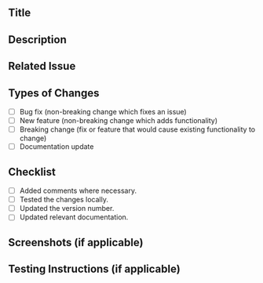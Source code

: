 ## Title
<!-- Follow the instructions in the following link to write a title: https://flank.github.io/flank/pr_titles/#pr-title -->

## Description
<!-- Provide a summary of the changes or feature added. What problem does it solve and how? Why is this feature needed & what does it do? (What? Why? How?) -->

## Related Issue
<!-- If this PR addresses an issue, please link it here (Issue number). -->

## Types of Changes
<!-- What types of changes does your code introduce? Select all that apply: -->

- [ ] Bug fix (non-breaking change which fixes an issue)
- [ ] New feature (non-breaking change which adds functionality)
- [ ] Breaking change (fix or feature that would cause existing functionality to change)
- [ ] Documentation update

## Checklist
<!-- Select all that apply: -->

- [ ] Added comments where necessary.
- [ ] Tested the changes locally.
- [ ] Updated the version number.  
- [ ] Updated relevant documentation.

## Screenshots (if applicable)
<!-- If your change includes a visual update, include a screenshot. -->

## Testing Instructions (if applicable)
<!-- Describe the steps to test your changes. -->
